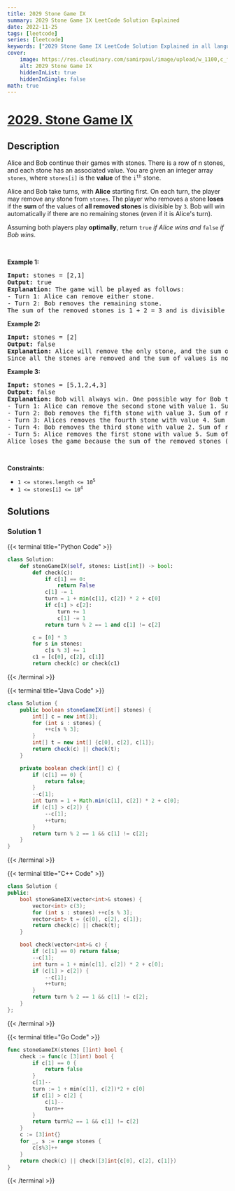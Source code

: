 ```yaml
---
title: 2029 Stone Game IX
summary: 2029 Stone Game IX LeetCode Solution Explained
date: 2022-11-25
tags: [leetcode]
series: [leetcode]
keywords: ["2029 Stone Game IX LeetCode Solution Explained in all languages", "2029 Stone Game IX", "LeetCode", "leetcode solution in Python3 C++ Java Go PHP Ruby Swift TypeScript Rust C# JavaScript C", "GeeksforGeeks", "InterviewBit", "Coding Ninjas", "HackerRank", "HackerEarth", "CodeChef", "TopCoder", "AlgoExpert", "freeCodeCamp", "Codeforces", "GitHub", "AtCoder", "Samir Paul"]
cover:
    image: https://res.cloudinary.com/samirpaul/image/upload/w_1100,c_fit,co_rgb:FFFFFF,l_text:Arial_75_bold:2029 Stone Game IX - Solution Explained/problem-solving.webp
    alt: 2029 Stone Game IX
    hiddenInList: true
    hiddenInSingle: false
math: true
---
```



# [2029. Stone Game IX](https://leetcode.com/problems/stone-game-ix)


## Description

<p>Alice and Bob continue their games with stones. There is a row of n stones, and each stone has an associated value. You are given an integer array <code>stones</code>, where <code>stones[i]</code> is the <strong>value</strong> of the <code>i<sup>th</sup></code> stone.</p>

<p>Alice and Bob take turns, with <strong>Alice</strong> starting first. On each turn, the player may remove any stone from <code>stones</code>. The player who removes a stone <strong>loses</strong> if the <strong>sum</strong> of the values of <strong>all removed stones</strong> is divisible by <code>3</code>. Bob will win automatically if there are no remaining stones (even if it is Alice&#39;s turn).</p>

<p>Assuming both players play <strong>optimally</strong>, return <code>true</code> <em>if Alice wins and</em> <code>false</code> <em>if Bob wins</em>.</p>

<p>&nbsp;</p>
<p><strong class="example">Example 1:</strong></p>

<pre>
<strong>Input:</strong> stones = [2,1]
<strong>Output:</strong> true
<strong>Explanation:</strong>&nbsp;The game will be played as follows:
- Turn 1: Alice can remove either stone.
- Turn 2: Bob removes the remaining stone. 
The sum of the removed stones is 1 + 2 = 3 and is divisible by 3. Therefore, Bob loses and Alice wins the game.
</pre>

<p><strong class="example">Example 2:</strong></p>

<pre>
<strong>Input:</strong> stones = [2]
<strong>Output:</strong> false
<strong>Explanation:</strong>&nbsp;Alice will remove the only stone, and the sum of the values on the removed stones is 2. 
Since all the stones are removed and the sum of values is not divisible by 3, Bob wins the game.
</pre>

<p><strong class="example">Example 3:</strong></p>

<pre>
<strong>Input:</strong> stones = [5,1,2,4,3]
<strong>Output:</strong> false
<strong>Explanation:</strong> Bob will always win. One possible way for Bob to win is shown below:
- Turn 1: Alice can remove the second stone with value 1. Sum of removed stones = 1.
- Turn 2: Bob removes the fifth stone with value 3. Sum of removed stones = 1 + 3 = 4.
- Turn 3: Alices removes the fourth stone with value 4. Sum of removed stones = 1 + 3 + 4 = 8.
- Turn 4: Bob removes the third stone with value 2. Sum of removed stones = 1 + 3 + 4 + 2 = 10.
- Turn 5: Alice removes the first stone with value 5. Sum of removed stones = 1 + 3 + 4 + 2 + 5 = 15.
Alice loses the game because the sum of the removed stones (15) is divisible by 3. Bob wins the game.
</pre>

<p>&nbsp;</p>
<p><strong>Constraints:</strong></p>

<ul>
	<li><code>1 &lt;= stones.length &lt;= 10<sup>5</sup></code></li>
	<li><code>1 &lt;= stones[i] &lt;= 10<sup>4</sup></code></li>
</ul>

## Solutions

### Solution 1

<!-- tabs:start -->

{{< terminal title="Python Code" >}}
```python
class Solution:
    def stoneGameIX(self, stones: List[int]) -> bool:
        def check(c):
            if c[1] == 0:
                return False
            c[1] -= 1
            turn = 1 + min(c[1], c[2]) * 2 + c[0]
            if c[1] > c[2]:
                turn += 1
                c[1] -= 1
            return turn % 2 == 1 and c[1] != c[2]

        c = [0] * 3
        for s in stones:
            c[s % 3] += 1
        c1 = [c[0], c[2], c[1]]
        return check(c) or check(c1)
```
{{< /terminal >}}

{{< terminal title="Java Code" >}}
```java
class Solution {
    public boolean stoneGameIX(int[] stones) {
        int[] c = new int[3];
        for (int s : stones) {
            ++c[s % 3];
        }
        int[] t = new int[] {c[0], c[2], c[1]};
        return check(c) || check(t);
    }

    private boolean check(int[] c) {
        if (c[1] == 0) {
            return false;
        }
        --c[1];
        int turn = 1 + Math.min(c[1], c[2]) * 2 + c[0];
        if (c[1] > c[2]) {
            --c[1];
            ++turn;
        }
        return turn % 2 == 1 && c[1] != c[2];
    }
}
```
{{< /terminal >}}

{{< terminal title="C++ Code" >}}
```cpp
class Solution {
public:
    bool stoneGameIX(vector<int>& stones) {
        vector<int> c(3);
        for (int s : stones) ++c[s % 3];
        vector<int> t = {c[0], c[2], c[1]};
        return check(c) || check(t);
    }

    bool check(vector<int>& c) {
        if (c[1] == 0) return false;
        --c[1];
        int turn = 1 + min(c[1], c[2]) * 2 + c[0];
        if (c[1] > c[2]) {
            --c[1];
            ++turn;
        }
        return turn % 2 == 1 && c[1] != c[2];
    }
};
```
{{< /terminal >}}

{{< terminal title="Go Code" >}}
```go
func stoneGameIX(stones []int) bool {
	check := func(c [3]int) bool {
		if c[1] == 0 {
			return false
		}
		c[1]--
		turn := 1 + min(c[1], c[2])*2 + c[0]
		if c[1] > c[2] {
			c[1]--
			turn++
		}
		return turn%2 == 1 && c[1] != c[2]
	}
	c := [3]int{}
	for _, s := range stones {
		c[s%3]++
	}
	return check(c) || check([3]int{c[0], c[2], c[1]})
}
```
{{< /terminal >}}

<!-- tabs:end -->

<!-- end -->

